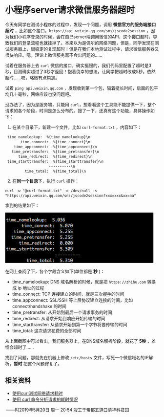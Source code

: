 # 小程序server请求微信服务器超时



今天有同学在测试小程序的过程中，发现一个问题，调用 **微信官方的服务端接口超时** ，比如这个接口，`https://api.weixin.qq.com/sns/jscode2session` ，因为我们小程序登录的时候，会在自己server端调用微信的API，这个接口超时，导致我们的登录流程也就挂掉了。本来以为是偶尔的网络问题，但是，同学发现在测试服务器上，很稳定的复现超时！但是在我们本地测试过程中，请求微信服务器又很快响应。嗯，理论上微信服务器不会出问题的……

试着在服务器上去 `curl` 微信的接口，确实挺慢的，我们代码里配置了超时是3秒，目测确实超过了3秒才返回！抱着侥幸的想法，让同学把超时改成5秒，依然超时……嗯，略微有点尴尬。

试着 `ping api.weixin.qq.com` ，发现收到第一个包，隔着挺长时间，后面的包平均几十毫秒，网络应该也没问题吧。

没办法了，因为是服务端，只能用 `curl`，想看看这个工具能不能提供一下，整个请求的各个阶段，时间是怎么分布的。搜了一下，还真有这个功能，具体操作如下：

1. 在某个目录下，新建一个文件，比如 `curl-format.txt` ，内容如下：

```shell
 time_namelookup:  %{time_namelookup}\n
       time_connect:  %{time_connect}\n
    time_appconnect:  %{time_appconnect}\n
   time_pretransfer:  %{time_pretransfer}\n
      time_redirect:  %{time_redirect}\n
 time_starttransfer:  %{time_starttransfer}\n
                    ----------\n
         time_total:  %{time_total}\n
```

2. 在**同一个目录**下，执行 `curl` 操作：

```shell
curl -w "@curl-format.txt" -o /dev/null -s "https://api.weixin.qq.com/sns/jscode2session?xxx=xxx&xx=aa"
```

拿到的结果如下：

![](./curl-result.png)

在网上查阅了下，各个字段含义如下(单位都是 **秒** )：



* time_namelookup: DNS 域名解析的时候，就是把 `https://zhihu.com` 转换成 ip 地址的过程
* time_connect: TCP 连接建立的时间，就是三次握手的时间
* time_appconnect: SSL/SSH 等上层协议建立连接的时间，比如 connect/handshake 的时间
* time_pretransfer: 从开始到最后一个请求事务的时间
* time_redirect: 从请求开始到响应开始传输的时间
* time_starttransfer: 从请求开始到第一个字节将要传输的时间
* time_total: 这次请求花费的全部时间



从上面截图中可以看出，我们服务器上，在DNS域名解析阶段，就花了 **5秒** ，难怪会超时了……

找到了问题，那就先在机器上修改 `/etc/hosts` 文件，写死一个微信域名的IP解析，**暂时** 把这个问题修复了。



## 相关资料



* [使用curl测试网络请求耗时](https://stackoverflow.com/a/22625150)
* [使用 curl 命令分析请求的耗时情况](https://cizixs.com/2017/04/11/use-curl-to-analyze-request/)



​     ——时2019年5月20日 周一 20:54 竣工于帝都五道口清华科技园